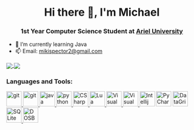 <h1 align="center">Hi there 👋, I'm Michael</h1>
<h3 align="center">1st Year Computer Science Student at <a href="https://www.ariel.ac.il/wp/cs/en/">Ariel University</a></h3>

- 🌱 I’m currently learning Java
- 📫 Email: mikispector2@gmail.com

<a href="https://github.com/anuraghazra/convoychat">
  <img align="center" src="https://github-readme-stats.vercel.app/api?username=MichaelCoding25&show_icons=true&theme=yeblu&layout=compact&line_height=20" />
</a>
<a href="https://github.com/anuraghazra/github-readme-stats">
  <img align="center" src="https://github-readme-stats.vercel.app/api/top-langs/?username=MichaelCoding25&theme=yeblu&layout=compact" />
</a>

<h3 align="left">Languages and Tools:</h3>
<p align="left"> 
<a href="https://git-scm.com/" target="git"> <img src="https://www.vectorlogo.zone/logos/git-scm/git-scm-icon.svg" alt="git" width="40" height="40"/>  </a>
<a href="https://about.gitlab.com" target="gitlab"> <img src="https://github.com/tomchen/stack-icons/blob/master/logos/gitlab.svg" alt="git" width="40" height="40"/>  </a>
<a href="https://www.java.com" target="Java"> <img src="https://github.com/tomchen/stack-icons/blob/master/logos/java.svg" alt="java" width="40" height="40"/>  </a>  
<a href="https://www.python.org" target="Python"> <img src="https://github.com/tomchen/stack-icons/blob/master/logos/python.svg" alt="python" width="40" height="40"/>  </a>  
<a href="https://en.wikipedia.org/wiki/C_Sharp_(programming_language)" title="CSharp"> <img src="https://github.com/tomchen/stack-icons/blob/master/logos/c-sharp.svg" alt="CSharp" width="40" height="40"/>  </a>
<a href="http://www.lua.org/versions.html#5.4" title="Lua"> <img src="https://github.com/tomchen/stack-icons/blob/master/logos/lua.svg" alt="Lua" width="40" height="40"/>  </a>
<a href="https://visualstudio.microsoft.com/" title="Visual Studio"> <img src="https://github.com/tomchen/stack-icons/blob/master/logos/visual-studio.svg" alt="Visual Studio" width="40" height="40"/>  </a>
<a href="https://code.visualstudio.com/" title="Visual Studio Code"> <img src="https://github.com/tomchen/stack-icons/blob/master/logos/visual-studio-code.svg" alt="Visual Studio Code" width="40" height="40"/>  </a>
<a href="https://www.jetbrains.com/idea/" title="Intellij IDEA"> <img src="https://github.com/tomchen/stack-icons/blob/master/logos/intellij-idea.svg" alt="Intellij IDEA" width="40" height="40"/></a>
<a href="https://www.jetbrains.com/pycharm/" title="PyCharm"> <img src="https://github.com/tomchen/stack-icons/blob/master/logos/pycharm.svg" alt="PyCharm" width="40" height="40"/></a>
<a href="https://www.jetbrains.com/datagrip/" title="DataGrip"> <img src="https://github.com/detain/svg-logos/blob/master/svg/datagrip-icon.svg" alt="DataGrip" width="40" height="40"/></a>
<a href="https://www.sqlite.org" title="SQLite"> <img src="https://github.com/tomchen/stack-icons/blob/master/logos/sqlite.svg" alt="SQLite" width="40" height="40"/>  </a>
<a href="https://www.dosbox.com" title="DOSBox"> <img src="https://github.com/file-icons/icons/blob/master/svg/DOSBox-Alt.svg" alt="DOSBox" width="40" height="40"/>  </a>
